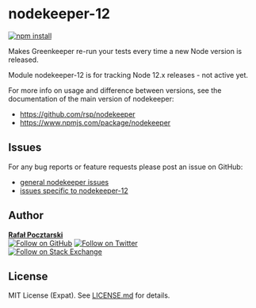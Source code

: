 # nodekeeper-12

[![npm install][install-img]][npm-url]

[npm-url]: https://www.npmjs.com/package/nodekeeper-12
[github-url]: https://github.com/rsp/nodekeeper-12
[readme-url]: https://github.com/rsp/nodekeeper-12#readme
[issues-main-url]: https://github.com/rsp/nodekeeper/issues
[issues-ver-url]: https://github.com/rsp/nodekeeper-12/issues
[license-url]: https://github.com/rsp/nodekeeper-12/blob/master/LICENSE.md
[travis-url]: https://travis-ci.org/rsp/nodekeeper-12
[travis-img]: https://travis-ci.org/rsp/nodekeeper-12.svg?branch=master
[snyk-url]: https://snyk.io/test/github/rsp/nodekeeper-12
[snyk-img]: https://snyk.io/test/github/rsp/nodekeeper-12/badge.svg
[david-url]: https://david-dm.org/rsp/nodekeeper-12
[david-img]: https://david-dm.org/rsp/nodekeeper-12/status.svg
[install-img]: https://nodei.co/npm/nodekeeper-12.png?compact=true
[downloads-img]: https://img.shields.io/npm/dt/nodekeeper-12.svg
[license-img]: https://img.shields.io/npm/l/nodekeeper-12.svg
[stats-url]: http://npm-stat.com/charts.html?package=nodekeeper-12
[github-follow-url]: https://github.com/rsp
[github-follow-img]: https://img.shields.io/github/followers/rsp.svg?style=social&label=Follow
[twitter-follow-url]: https://twitter.com/intent/follow?screen_name=pocztarski
[twitter-follow-img]: https://img.shields.io/twitter/follow/pocztarski.svg?style=social&label=Follow
[stackoverflow-url]: https://stackoverflow.com/users/613198/rsp
[stackexchange-url]: https://stackexchange.com/users/303952/rsp
[stackexchange-img]: https://stackexchange.com/users/flair/303952.png

Makes Greenkeeper re-run your tests every time a new Node version is released.

Module nodekeeper-12 is for tracking Node 12.x releases - not active yet.

For more info on usage and difference between versions,
see the documentation of the main version of nodekeeper:

* https://github.com/rsp/nodekeeper
* https://www.npmjs.com/package/nodekeeper

Issues
------
For any bug reports or feature requests
please post an issue on GitHub:

* [general nodekeeper issues][issues-main-url]
* [issues specific to nodekeeper-12][issues-ver-url]

Author
------
[**Rafał Pocztarski**](https://pocztarski.com/)
<br/>
[![Follow on GitHub][github-follow-img]][github-follow-url]
[![Follow on Twitter][twitter-follow-img]][twitter-follow-url]
<br/>
[![Follow on Stack Exchange][stackexchange-img]][stackoverflow-url]

License
-------
MIT License (Expat). See [LICENSE.md](LICENSE.md) for details.
